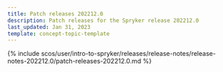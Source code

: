 ```yaml
---
title: Patch releases 202212.0
description: Patch releases for the Spryker release 202212.0
last_updated: Jan 31, 2023
template: concept-topic-template
---
```


{% include scos/user/intro-to-spryker/releases/release-notes/release-notes-202212.0/patch-releases-202212.0.md %} <!-- To edit, see /_includes/scos/user/intro-to-spryker/releases/release-notes/release-notes-202212.0/patch-releases-202212.0.md-->